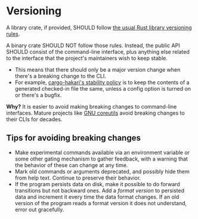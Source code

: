 # Versioning

A library crate, if provided, SHOULD follow [the usual Rust library versioning rules](https://doc.rust-lang.org/cargo/reference/semver.html).

A binary crate SHOULD NOT follow those rules. Instead, the public API SHOULD consist of the command-line interface, plus anything else related to the interface that the project's maintainers wish to keep stable.
* This means that there should only be a major version change when there's a breaking change to the CLI.
* For example, [cargo-hakari's stability policy](https://docs.rs/cargo-hakari/latest/cargo_hakari/#stability-guarantees) is to keep the contents of a generated checked-in file the same, unless a config option is turned on or there's a bugfix.

**Why?** It is easier to avoid making breaking changes to command-line interfaces. Mature projects like [GNU coreutils](https://www.gnu.org/software/coreutils/) avoid breaking changes to their CLIs for decades.

## Tips for avoiding breaking changes

* Make experimental commands available via an environment variable or some other gating mechanism to gather feedback, with a warning that the behavior of these can change at any time.
* Mark old commands or arguments deprecated, and possibly hide them from help text. Continue to preserve their behavior.
* If the program persists data on disk, make it possible to do forward transitions but not backward ones. Add a *format version* to persisted data and increment it every time the data format changes. If an old version of the program reads a format version it does not understand, error out gracefully.
